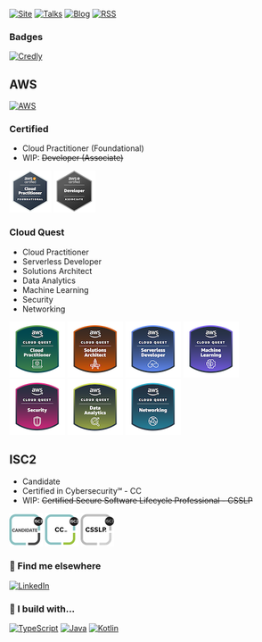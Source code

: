 [![Site](https://img.shields.io/badge/Site-ccc?style=for-the-badge)](https://alex-hedley.github.io/)
[![Talks](https://img.shields.io/badge/🎙️-Talks-ccc?style=for-the-badge)](https://alex-hedley.github.io/talks)
[![Blog](https://img.shields.io/badge/Blog-FFA500?style=for-the-badge)](https://alex-hedley.github.io/blog/)
[![RSS](https://img.shields.io/badge/RSS-FFA500?style=for-the-badge&logo=rss&logoColor=white)](https://alex-hedley.github.io/blog/feed.rss)

### Badges

[![Credly](https://img.shields.io/badge/Credly-FF6B00.svg?style=for-the-badge&logo=credly&logoColor=white)](https://www.credly.com/users/alexhedley/badges)

## AWS

[![AWS](https://img.shields.io/badge/-Amazon%20AWS-232F3E?style=for-the-badge&logo=Amazonaws&logoColor=amazonorange)](https://aws.amazon.com/)

### Certified

- Cloud Practitioner (Foundational)
- WIP: ~~Developer (Associate)~~

[![AWS Certified Cloud Practitioner](images/badges/aws/AWS-Certified-Cloud-Practitioner_badge.png "AWS Certified Cloud Practitioner")](https://aws.amazon.com/certification/certified-cloud-practitioner/)
[![AWS Certified Developer - Associate](images/badges/aws/AWS-Certified-Developer-Associate_badge.png "AWS Certified Developer - Associate")](https://aws.amazon.com/certification/certified-developer-associate/)

### Cloud Quest

- Cloud Practitioner
- Serverless Developer
- Solutions Architect
- Data Analytics
- Machine Learning
- Security
- Networking

<!-- [![Cloud Quest](images/badges/aws/cqallbadges4_c.png)](https://aws.amazon.com/training/digital/aws-cloud-quest/) -->
[![AWS Cloud Quest Cloud Practitioner](images/badges/aws/AWSCloudQuestCloudPractitioner.png "AWS Cloud Quest Cloud Practitioner")](https://aws.amazon.com/training/digital/aws-cloud-quest/)
[![AWS Cloud Quest Solutions Architect](images/badges/aws/AWSCloudQuestSolutionsArchitect.png "AWS Cloud Quest Solutions Architect")](https://aws.amazon.com/training/digital/aws-cloud-quest/)
[![AWS Cloud Quest Serverless Developer](images/badges/aws/AWSCloudQuestServerlessDeveloper.png "AWS Cloud Quest Serverless Developer")](https://aws.amazon.com/training/digital/aws-cloud-quest/)
[![AWS Cloud Quest Machine Learning](images/badges/aws/AWSCloudQuestMachineLearning.png "AWS Cloud Quest Machine Learning")](https://aws.amazon.com/training/digital/aws-cloud-quest/)
[![AWS Cloud Quest Security](images/badges/aws/AWSCloudQuestSecurity.png "AWS Cloud Quest Security")](https://aws.amazon.com/training/digital/aws-cloud-quest/)
[![AWS Cloud Quest Data Analytics](images/badges/aws/AWSCloudQuestDataAnalytics.png "AWS Cloud Quest Data Analytics")](https://aws.amazon.com/training/digital/aws-cloud-quest/)
[![AWS Cloud Quest Networking](images/badges/aws/AWSCloudQuestNetworking.png "AWS Cloud Quest Networking")](https://aws.amazon.com/training/digital/aws-cloud-quest/)

## ISC2

<!-- [![(ISC)²](https://img.shields.io/badge/(ISC)²-007054.svg?style=for-the-badge&logo=iscsquared&logoColor=white)](https://www.isc2.org/) -->

- Candidate
- Certified in Cybersecurity℠ - CC
- WIP: ~~Certified Secure Software Lifecycle Professional - CSSLP~~

[![ISC2 Candidate](images/badges/isc2/isc-candidate.png "ISC2 Candidate")](https://www.isc2.org/Membership)
[![ISC2 CC](images/badges/isc2/isc2-certified-in-cybersecurity-cc.png "ISC2 CC")](https://www.isc2.org/Certifications/CC)
[![ISC2 CSSLP](images/badges/isc2/isc2-certified-secure-software-lifecycle-professional-csslp.png "ISC2 CSSLP")](https://www.isc2.org/Certifications/CC)

### 📢 Find me elsewhere

[![LinkedIn](https://img.shields.io/badge/LinkedIn-0077B5?style=for-the-badge&logo=linkedin&logoColor=white)](https://www.linkedin.com/in/alexhedley/)
<!-- [![A Cloud Guru](https://www.pluralsight.com/etc.clientlibs/pluralsight/clientlibs/clientlib-main/resources/images/favicons/favicon.ico)](https://learn.acloud.guru/profile/alexhedley) -->
<!-- ![Pluralsight](https://www.pluralsight.com/etc.clientlibs/pluralsight/clientlibs/clientlib-main/resources/images/favicons/favicon.ico)](https://app.pluralsight.com/profile/alex--hedley) -->

### 🚧 I build with...

[![TypeScript](https://img.shields.io/badge/TypeScript-007ACC?style=for-the-badge&logo=typescript&logoColor=white)](https://www.typescriptlang.org/)
[![Java](https://img.shields.io/badge/java-%23ED8B00.svg?style=for-the-badge&logo=OpenJDK&logoColor=white)](https://www.java.com/en/)
[![Kotlin](https://img.shields.io/badge/Kotlin-7F52FF?style=for-the-badge&logo=kotlin&logoColor=white)](https://kotlinlang.org/)

